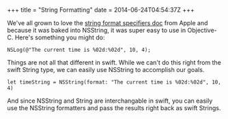 +++
title = "String Formatting"
date = 2014-06-24T04:54:37Z
+++

We've all grown to love the [string format specifiers doc](https://developer.apple.com/library/ios/documentation/cocoa/conceptual/Strings/Articles/formatSpecifiers.html) from Apple and because it was baked into NSString, it was super easy to use in Objective-C. Here's something you might do:

    NSLog(@"The current time is %02d:%02d", 10, 4);

Things are not all that different in swift. While we can't do this right from the swift String type, we can easily use NSString to accomplish our goals.

    let timeString = NSString(format: "The current time is %02d:%02d", 10, 4)

And since NSString and String are interchangable in swift, you can easily use the NSString formatters and pass the results right back as swift Strings.
